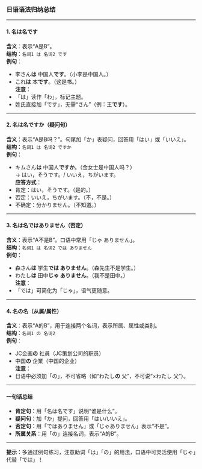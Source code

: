 ### 日语语法归纳总结

---

#### **1. 名は名です**  
**含义**：表示“A是B”。  
**结构**：`名词1 は 名词2 です`  
**例句**：  
- 李さん**は** 中国人**です**。（小李是中国人。）  
- これ**は** 本**です**。（这是书。）  
**注意**：  
- 「は」读作「わ」，标记主题。  
- 姓氏直接加「です」，无需“さん”（例：王**です**）。  

---

#### **2. 名は名ですか（疑问句）**  
**含义**：表示“A是B吗？”。句尾加「か」表疑问，回答用「はい」或「いいえ」。  
**结构**：`名词1 は 名词2 ですか`  
**例句**：  
- キムさん**は** 中国人**ですか**。（金女士是中国人吗？）  
  → はい，そうです。/ いいえ，ちがいます。  
**应答方式**：  
- 肯定：はい，そうです。（是的。）  
- 否定：いいえ，ちがいます。（不，不是。）  
- 不确定：分かりません。（不知道。）  

---

#### **3. 名は名ではありません（否定）**  
**含义**：表示“A不是B”。口语中常用「じゃ ありません」。  
**结构**：`名词1 は 名词2 では ありません`  
**例句**：  
- 森さん**は** 学生**では ありません**。（森先生不是学生。）  
- わたし**は** 田中**じゃ ありません**。（我不是田中。）  
**注意**：  
- 「では」可简化为「じゃ」，语气更随意。  

---

#### **4. 名の名（从属/属性）**  
**含义**：表示“A的B”，用于连接两个名词，表示所属、属性或类别。  
**结构**：`名词1 の 名词2`  
**例句**：  
- JC企画**の** 社員（JC策划公司的职员）  
- 中国**の** 企業（中国的企业）  
**注意**：  
- 日语中必须加「の」，不可省略（如“わたし**の** 父”，不可说“×わたし 父”）。  

---

#### **一句话总结**  
- **肯定句**：用「名は名です」说明“谁是什么”。  
- **疑问句**：加「か」提问，回答用「はい/いいえ」。  
- **否定句**：用「ではありません」或「じゃありません」表示“不是”。  
- **所属关系**：用「の」连接名词，表示“A的B”。  

--- 

**提示**：多通过例句练习，注意助词「は」「の」的用法，口语中可灵活使用「じゃ」代替「では」！